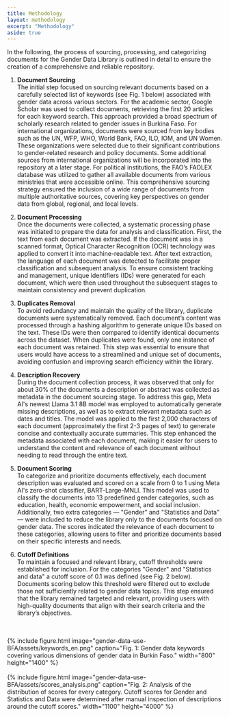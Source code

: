 ```yaml
---
title: Methodology
layout: methodology
excerpt: "Methodology"
aside: true
---
```



In the following, the process of sourcing, processing, and categorizing documents for the Gender Data Library is outlined in detail to ensure the creation of a comprehensive and reliable repository.

1. **Document Sourcing**<br>
The initial step focused on sourcing relevant documents based on a carefully selected list of keywords (see Fig. 1 below) associated with gender data across various sectors. For the academic sector, Google Scholar was used to collect documents, retrieving the first 20 articles for each keyword search. This approach provided a broad spectrum of scholarly research related to gender issues in Burkina Faso. For international organizations, documents were sourced from key bodies such as the UN, WFP, WHO, World Bank, FAO, ILO, IOM, and UN Women. These organizations were selected due to their significant contributions to gender-related research and policy documents. Some additional sources from international organizations will be incorporated into the repository at a later stage. For political institutions, the FAO’s FAOLEX database was utilized to gather all available documents from various ministries that were accessible online. This comprehensive sourcing strategy ensured the inclusion of a wide range of documents from multiple authoritative sources, covering key perspectives on gender data from global, regional, and local levels. <br>

2. **Document Processing**<br>
Once the documents were collected, a systematic processing phase was initiated to prepare the data for analysis and classification. First, the text from each document was extracted. If the document was in a scanned format, Optical Character Recognition (OCR) technology was applied to convert it into machine-readable text. After text extraction, the language of each document was detected to facilitate proper classification and subsequent analysis. To ensure consistent tracking and management, unique identifiers (IDs) were generated for each document, which were then used throughout the subsequent stages to maintain consistency and prevent duplication.<br>

3. **Duplicates Removal**<br>
To avoid redundancy and maintain the quality of the library, duplicate documents were systematically removed. Each document’s content was processed through a hashing algorithm to generate unique IDs based on the text. These IDs were then compared to identify identical documents across the dataset. When duplicates were found, only one instance of each document was retained. This step was essential to ensure that users would have access to a streamlined and unique set of documents, avoiding confusion and improving search efficiency within the library.<br>

4. **Description Recovery**<br>
During the document collection process, it was observed that only for about 30% of the documents a description or abstract was collected as metadata in the document sourcing stage. To address this gap, Meta AI's newest Llama 3.1 8B model was employed to automatically generate missing descriptions, as well as to extract relevant metadata such as dates and titles. The model was applied to the first 2,000 characters of each document (approximately the first 2-3 pages of text) to generate concise and contextually accurate summaries. This step enhanced the metadata associated with each document, making it easier for users to understand the content and relevance of each document without needing to read through the entire text.<br>

5. **Document Scoring**<br>
To categorize and prioritize documents effectively, each document description was evaluated and scored on a scale from 0 to 1 using Meta AI's zero-shot classifier, BART-Large-MNLI. This model was used to classify the documents into 13 predefined gender categories, such as education, health, economic empowerment, and social inclusion. Additionally, two extra categories — "Gender" and "Statistics and Data" — were included to reduce the library only to the documents focused on gender data. The scores indicated the relevance of each document to these categories, allowing users to filter and prioritize documents based on their specific interests and needs.<br>

6. **Cutoff Definitions**<br>
To maintain a focused and relevant library, cutoff thresholds were established for inclusion. For the categories "Gender" and "Statistics and data" a cutoff score of 0.1 was defined (see Fig. 2 below). Documents scoring below this threshold were filtered out to exclude those not sufficiently related to gender data topics. This step ensured that the library remained targeted and relevant, providing users with high-quality documents that align with their search criteria and the library’s objectives.<br>
<br>
<br>
{% include figure.html image="gender-data-use-BFA/assets/keywords_en.png" caption="Fig. 1: Gender data keywords covering various dimensions of gender data in Burkin Faso." width="800" height="1400" %}

<br>
<br>
{% include figure.html image="gender-data-use-BFA/assets/scores_analysis.png" caption="Fig. 2: Analysis of the distribution of scores for every category. Cutoff scores for Gender and Statistics and Data were determined after manual inspection of descriptions around the cutoff scores." width="1100" height="4000" %}

